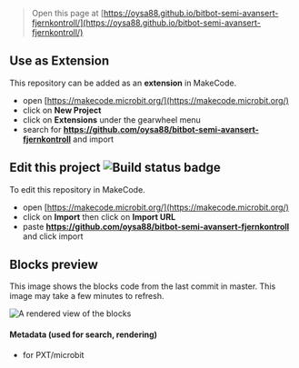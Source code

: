 
> Open this page at [https://oysa88.github.io/bitbot-semi-avansert-fjernkontroll/](https://oysa88.github.io/bitbot-semi-avansert-fjernkontroll/)

## Use as Extension

This repository can be added as an **extension** in MakeCode.

* open [https://makecode.microbit.org/](https://makecode.microbit.org/)
* click on **New Project**
* click on **Extensions** under the gearwheel menu
* search for **https://github.com/oysa88/bitbot-semi-avansert-fjernkontroll** and import

## Edit this project ![Build status badge](https://github.com/oysa88/bitbot-semi-avansert-fjernkontroll/workflows/MakeCode/badge.svg)

To edit this repository in MakeCode.

* open [https://makecode.microbit.org/](https://makecode.microbit.org/)
* click on **Import** then click on **Import URL**
* paste **https://github.com/oysa88/bitbot-semi-avansert-fjernkontroll** and click import

## Blocks preview

This image shows the blocks code from the last commit in master.
This image may take a few minutes to refresh.

![A rendered view of the blocks](https://github.com/oysa88/bitbot-semi-avansert-fjernkontroll/raw/master/.github/makecode/blocks.png)

#### Metadata (used for search, rendering)

* for PXT/microbit
<script src="https://makecode.com/gh-pages-embed.js"></script><script>makeCodeRender("{{ site.makecode.home_url }}", "{{ site.github.owner_name }}/{{ site.github.repository_name }}");</script>
